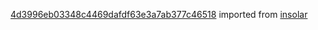 [4d3996eb03348c4469dafdf63e3a7ab377c46518](https://github.com/insolar/insolar/commit/4d3996eb03348c4469dafdf63e3a7ab377c46518) imported from [insolar](https://github.com/insolar/insolar)
